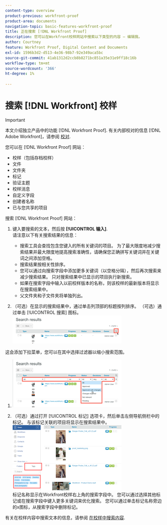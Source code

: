 ```yaml
---
content-type: overview
product-previous: workfront-proof
product-area: documents
navigation-topic: basic-features-workfront-proof
title: 正在搜索 [!DNL Workfront Proof]
description: 您可以在Workfront校样网站中搜索以下类型的内容 — 编辑我。
author: Courtney
feature: Workfront Proof, Digital Content and Documents
exl-id: 1596b3d2-d513-4e36-98b7-92e349aca5bc
source-git-commit: 41ab1312d2ccb8b8271bc851a35e31e9ff18c16b
workflow-type: tm+mt
source-wordcount: '366'
ht-degree: 1%

---
```


# 搜索 [!DNL Workfront] 校样

>[!IMPORTANT]
>
>本文介绍独立产品中的功能 [!DNL Workfront Proof]. 有关内部校对的信息 [!DNL Adobe Workfront]，请参阅 [校对](../../../review-and-approve-work/proofing/proofing.md).

您可以在 [!DNL Workfront Proof] 网站：

* 校样（包括存档校样）
* 文件
* 文件夹
* 标记
* 验证主题
* 校样消息
* 自定义字段
* 创建者名称
* 已与您共享的项目

搜索 [!DNL Workfront Proof] 网站：

1. 键入要搜索的文本，然后按 **[!UICONTROL 输入]**.\
   请注意以下有关搜索结果的信息：

   * 搜索工具会查找包含您键入的所有关键词的项目。 为了最大限度地减少搜索结果并最大限度地提高搜索准确性，请确保您正确拼写关键词并在关键词之间添加空格。
   * 搜索结果按相关性排序。
   * 您可以通过向搜索字段中添加更多关键词（以空格分隔），然后再次搜索来减少搜索结果。 只对搜索结果中已显示的项目执行新搜索。
   * 如果在搜索字段中输入以前校样版本的名称，则该校样的最新版本将显示在搜索结果中。
   * 父文件夹和子文件夹将单独列出。

1. （可选）在显示的搜索结果中，通过单击列顶部的标题按列排序。 （可选）通过单击 [!UICONTROL 搜索] 图标。 ![Search_filter_in_Search_results.png](assets/search-filter-in-search-results-350x90.png)

这会添加下拉菜单，您可以在其中选择过滤器以缩小搜索范围。
1. ![Search_filter_boxes_appear_in_Search_results.png](assets/search-filter-boxes-appear-in-search-results-350x154.png)

1. （可选）通过打开 [!UICONTROL 标记] 选项卡，然后单击左侧导航侧栏中的标记。 与该标记关联的项目将显示在搜索结果中。\
   ![Searching_by_tag.png](assets/searching-by-tag-350x209.png)\
   标记名称显示在Workfront校样右上角的搜索字段中。 您可以通过选择其他标记或在搜索字段中键入更多关键词来优化搜索。 您可以通过单击标记名称旁边的x图标，从搜索字段中删除标记。

有关在校样内容中搜索文本的信息，请参阅 [在校样中搜索内容](../../../review-and-approve-work/proofing/reviewing-proofs-within-workfront/review-a-proof/search-in-a-proof.md).

